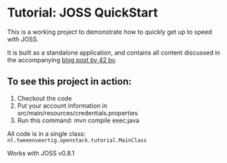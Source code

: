 Tutorial: JOSS QuickStart
=========================

This is a working project to demonstrate how to quickly get up to speed with JOSS.

It is built as a standalone application, and contains all content discussed in the accompanying
[blog post by 42 bv](http://blog.42.nl/articles/joss-tutorial-using-joss-to-access-openstack-storage "JOSS Tutorial: using JOSS to access OpenStack Storage").


To see this project in action:
------------------------------

1. Checkout the code
2. Put your account information in src/main/resources/credentials.properties
3. Run this command:
    mvn compile exec:java

All code is in a single class: `nl.tweeenveertig.openstack.tutorial.MainClass`

Works with JOSS v0.8.1
